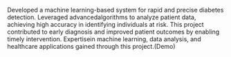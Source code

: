 Developed a machine learning-based system for rapid and precise diabetes detection. Leveraged advancedalgorithms to analyze patient data, achieving high accuracy in identifying individuals at risk. This project
contributed to early diagnosis and improved patient outcomes by enabling timely intervention. Expertisein machine learning, data analysis, and healthcare applications gained through this project.(Demo)
